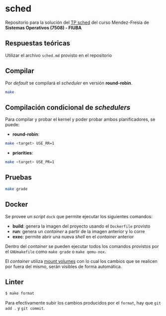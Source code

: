# sched

Repositorio para la solución del [TP sched](https://fisop.github.io/website/tps/sched) del curso Mendez-Fresia de **Sistemas Operativos (7508) - FIUBA**

## Respuestas teóricas

Utilizar el archivo `sched.md` provisto en el repositorio

## Compilar

Por _default_ se compilará el _scheduler_ en versión **round-robin**.

```bash
make
```

## Compilación condicional de _schedulers_

Para compilar y probar el kernel y poder probar ambos planificadores, se puede:

- **round-robin**:

```bash
make <target> USE_RR=1
```

- **priorities**:

```bash
make <target> USE_PR=1
```

## Pruebas

```bash
make grade
```

## Docker

Se provee un _script_ `dock` que permite ejecutar los siguientes comandos:

- **build**: genera la imagen del proyecto usando el `Dockerfile` provisto
- **run**: genera un _container_ a partir de la imagen anterior y lo corre
- **exec**: permite abrir una nueva _shell_ en el _container_ anterior

Dentro del _container_ se pueden ejecutar todos los comandos provistos por el `GNUmakefile` como `make grade` o `make qemu-nox`.

El _container_ utiliza [mount volumes](https://docs.docker.com/storage/volumes/) con lo cual los cambios que se realicen por fuera del mismo, serán visibles de forma automática.

## Linter

```bash
$ make format
```

Para efectivamente subir los cambios producidos por el `format`, hay que `git add .` y `git commit`.
